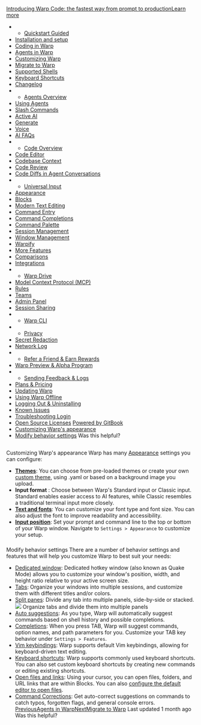 [Introducing Warp Code: the fastest way from prompt to productionLearn more ](https://www.warp.dev/blog/introducing-warp-code-prompt-to-prod)
 * * [Quickstart Guided](/)
 * [Installation and setup](/getting-started/readme/installation-and-setup)
 * [Coding in Warp](/getting-started/readme/coding-in-warp)
 * [Agents in Warp](/getting-started/readme/agents-in-warp)
 * [Customizing Warp](/getting-started/readme/customizing-warp)
 * [Migrate to Warp](/getting-started/migrate-to-warp)
 * [Supported Shells](/getting-started/supported-shells)
 * [Keyboard Shortcuts](/getting-started/keyboard-shortcuts)
 * [Changelog](/getting-started/changelog)
 * * [Agents Overview](/agents/agents-overview)
 * [Using Agents](/agents/using-agents)
 * [Slash Commands](/agents/slash-commands)
 * [Active AI](/agents/active-ai)
 * [Generate](/agents/generate)
 * [Voice](/agents/voice)
 * [AI FAQs](/agents/ai-faqs)
 * * [Code Overview](/code/code-overview)
 * [Code Editor](/code/code-editor)
 * [Codebase Context](/code/codebase-context)
 * [Code Review](/code/code-review)
 * [Code Diffs in Agent Conversations](/code/reviewing-code)
 * * [Universal Input](/terminal/universal-input)
 * [Appearance](/terminal/appearance)
 * [Blocks](/terminal/blocks)
 * [Modern Text Editing](/terminal/editor)
 * [Command Entry](/terminal/entry)
 * [Command Completions](/terminal/command-completions)
 * [Command Palette](/terminal/command-palette)
 * [Session Management](/terminal/sessions)
 * [Window Management](/terminal/windows)
 * [Warpify](/terminal/warpify)
 * [More Features](/terminal/more-features)
 * [Comparisons](/terminal/comparisons)
 * [Integrations](/terminal/integrations-and-plugins)
 * * [Warp Drive](/knowledge-and-collaboration/warp-drive)
 * [Model Context Protocol (MCP)](/knowledge-and-collaboration/mcp)
 * [Rules](/knowledge-and-collaboration/rules)
 * [Teams](/knowledge-and-collaboration/teams)
 * [Admin Panel](/knowledge-and-collaboration/admin-panel)
 * [Session Sharing](/knowledge-and-collaboration/session-sharing)
 * * [Warp CLI](/developers/cli)
 * * [Privacy](/privacy/privacy)
 * [Secret Redaction](/privacy/secret-redaction)
 * [Network Log](/privacy/network-log)
 * * [Refer a Friend & Earn Rewards](/community/refer-a-friend)
 * [Warp Preview & Alpha Program](/community/warp-preview-and-alpha-program)
 * * [Sending Feedback & Logs](/support-and-billing/sending-us-feedback)
 * [Plans & Pricing](/support-and-billing/plans-and-pricing)
 * [Updating Warp](/support-and-billing/updating-warp)
 * [Using Warp Offline](/support-and-billing/using-warp-offline)
 * [Logging Out & Uninstalling](/support-and-billing/uninstalling-warp)
 * [Known Issues](/support-and-billing/known-issues)
 * [Troubleshooting Login](/support-and-billing/troubleshooting-login-issues)
 * [Open Source Licenses](/support-and-billing/licenses)
[Powered by GitBook](https://www.gitbook.com/?utm_source=content&utm_medium=trademark&utm_campaign=-MbqIgTw17KQvq_DQuRr)
 * [Customizing Warp's appearance](#customizing-warps-appearance)
 * [Modify behavior settings](#modify-behavior-settings)
Was this helpful?
## 
[](#customizing-warps-appearance)
Customizing Warp's appearance
Warp has many [Appearance](/terminal/appearance) settings you can configure:
 * [**Themes**](https://docs.warp.dev/appearance/themes): You can choose from pre-loaded themes or create your own [custom theme](https://docs.warp.dev/appearance/custom-themes), using .yaml or based on a background image you upload.
 * **Input format** : Choose between Warp's Standard input or Classic input. Standard enables easier access to AI features, while Classic resembles a traditional terminal input more closely.
 * [**Text and fonts**](https://docs.warp.dev/appearance/text-fonts-cursor): You can customize your font type and font size. You can also adjust the font to improve readability and accessibility.
 * [**Input position**](https://docs.warp.dev/appearance/input-position): Set your prompt and command line to the top or bottom of your Warp window.
Navigate to `Settings > Appearance` to customize your setup.
### 
[](#modify-behavior-settings)
Modify behavior settings
There are a number of behavior settings and features that will help you customize Warp to best suit your needs:
 * [Dedicated window](https://docs.warp.dev/features/windows/global-hotkey#dedicated-window): Dedicated hotkey window (also known as Quake Mode) allows you to customize your window's position, width, and height ratio relative to your active screen size.
 * [Tabs](/terminal/windows/tabs): Organize your windows into multiple sessions, and customize them with different titles and/or colors.
 * [Split panes](https://docs.warp.dev/features/windows/split-panes): Divide any tab into multiple panels, side-by-side or stacked.
![](https://docs.warp.dev/~gitbook/image?url=https%3A%2F%2F2297236823-files.gitbook.io%2F%7E%2Ffiles%2Fv0%2Fb%2Fgitbook-x-prod.appspot.com%2Fo%2Fspaces%252F-MbqIgTw17KQvq_DQuRr%252Fuploads%252Fgit-blob-52a1ba898ec1b52dc1632e36c63a1700e713a749%252Ftab-splitpane-examples.png%3Falt%3Dmedia&width=768&dpr=4&quality=100&sign=967bbe94&sv=2)
Organize tabs and divide them into multiple panels
 * [Auto suggestions](https://docs.warp.dev/features/command-completions/autosuggestions): As you type, Warp will automatically suggest commands based on shell history and possible completions.
 * [Completions](https://docs.warp.dev/features/command-completions/completions): When you press TAB, Warp will suggest commands, option names, and path parameters for you. Customize your TAB key behavior under `Settings > Features`.
 * [Vim keybindings](https://docs.warp.dev/features/editor/vim): Warp supports default Vim keybindings, allowing for keyboard-driven text editing.
 * [Keyboard shortcuts](https://docs.warp.dev/features/keyboard-shortcuts): Warp supports commonly used keyboard shortcuts. You can also set custom keyboard shortcuts by creating new commands or editing existing shortcuts.
 * [Open files and links](https://docs.warp.dev/features/files-and-links): Using your cursor, you can open files, folders, and URL links that are within Blocks. You can also [configure the default editor to open files](https://docs.warp.dev/features/files-and-links#files-and-links-1).
 * [Command Corrections](/terminal/entry/command-corrections): Get auto-correct suggestions on commands to catch typos, forgotten flags, and general console errors.
[PreviousAgents in Warp](/getting-started/readme/agents-in-warp)[NextMigrate to Warp](/getting-started/migrate-to-warp)
Last updated 1 month ago
Was this helpful?